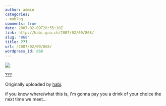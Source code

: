 ```yaml
---
author: admin
categories:
- moblog
comments: true
date: 2007-02-09T20:55:10Z
link: http://habi.gna.ch/2007/02/09/868/
slug: "868"
title: ???
url: /2007/02/09/868/
wordpress_id: 868
---
```


[![](http://farm1.static.flickr.com/135/384899593_781be10abc_m.jpg)](http://www.flickr.com/photos/habi/384899593/)
   

 
  [???](http://www.flickr.com/photos/habi/384899593/)
    

  Originally uploaded by [habi](http://www.flickr.com/people/habi/).
 



if you know where/what this is, i'm gonna pay you a drink of your choice the next time we meet...
  

